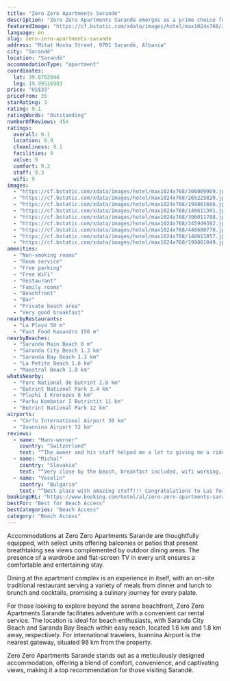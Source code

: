 ```yaml
---
title: "Zero Zero Apartments Sarande"
description: "Zero Zero Apartments Sarande emerges as a prime choice for travelers seeking a beachfront oasis in Sarandë, just a stone's throw away from Sarande Main Beach."
featuredImage: "https://cf.bstatic.com/xdata/images/hotel/max1024x768/306009909.jpg?k=6ed98dea7986032fc37704538d47b66e1bbd8607d071edf17e124a10bf1a1d48&o=&hp=1"
language: en
slug: zero-zero-apartments-sarande
address: "Mitat Hoxha Street, 9701 Sarandë, Albania"
city: "Sarandë"
location: "Sarandë"
accommodationType: "apartment"
coordinates:
  lat: 39.8702044
  lng: 19.99516983
price: "US$35"
priceFrom: 35
starRating: 3
rating: 9.1
ratingWords: "Outstanding"
numberOfReviews: 454
ratings:
  overall: 9.1
  location: 8.9
  cleanliness: 9.1
  facilities: 9
  value: 9
  comfort: 9.2
  staff: 9.3
  wifi: 9
images:
  - "https://cf.bstatic.com/xdata/images/hotel/max1024x768/306009909.jpg?k=6ed98dea7986032fc37704538d47b66e1bbd8607d071edf17e124a10bf1a1d48&o=&hp=1"
  - "https://cf.bstatic.com/xdata/images/hotel/max1024x768/265225820.jpg?k=91babc35ff15b7e89ae13b4ecf44edff164af8c7f2d7499116d0fc42219611e3&o=&hp=1"
  - "https://cf.bstatic.com/xdata/images/hotel/max1024x768/199861666.jpg?k=34275065e3548e41c41d7f1935b1722d15f45aad7d231ead7e041286cf6e28fa&o=&hp=1"
  - "https://cf.bstatic.com/xdata/images/hotel/max1024x768/148611301.jpg?k=72397328f5a50fcce80fd5db52d67ad910b041b44598827b6feb32117b9b4dab&o=&hp=1"
  - "https://cf.bstatic.com/xdata/images/hotel/max1024x768/306011788.jpg?k=9fb5374d4c82288ffbf3ea3bce539c48742a79df3b7f77ac1fa0a1818cef497a&o=&hp=1"
  - "https://cf.bstatic.com/xdata/images/hotel/max1024x768/345949382.jpg?k=1e7da1be7d4b6f00dcacbf711bb5ff7e309bfd58ea0879f854be36bb23621d52&o=&hp=1"
  - "https://cf.bstatic.com/xdata/images/hotel/max1024x768/446680770.jpg?k=3bcf73e9167847b0480e0329ef07d59895e25d8621744c08a268a40e5783ebe1&o=&hp=1"
  - "https://cf.bstatic.com/xdata/images/hotel/max1024x768/148611857.jpg?k=be4d87fe176e92edce79609da8ea1e4968d29bc635873d6bef6d3f3a82c8916f&o=&hp=1"
  - "https://cf.bstatic.com/xdata/images/hotel/max1024x768/199861049.jpg?k=a8800f74d7bccfa8e93f2911bc45eaad333227365a5cfa7dfef66919d1a3e89e&o=&hp=1"
amenities:
  - "Non-smoking rooms"
  - "Room service"
  - "Free parking"
  - "Free WiFi"
  - "Restaurant"
  - "Family rooms"
  - "Beachfront"
  - "Bar"
  - "Private beach area"
  - "Very good breakfast"
nearbyRestaurants:
  - "La Playa 50 m"
  - "Fast Food Kasandro 150 m"
nearbyBeaches:
  - "Sarande Main Beach 0 m"
  - "Saranda City Beach 1.3 km"
  - "Saranda Bay Beach 1.3 km"
  - "La Petite Beach 1.6 km"
  - "Maestral Beach 1.8 km"
whatsNearby:
  - "Parc National de Butrint 2.8 km"
  - "Butrint National Park 3.4 km"
  - "Plazhi I Krorezes 8 km"
  - "Parku Kombetar I Butrintit 11 km"
  - "Butrint National Park 12 km"
airports:
  - "Corfu International Airport 30 km"
  - "Ioannina Airport 72 km"
reviews:
  - name: "Hans-werner"
    country: "Switzerland"
    text: "“The owner and his staff helped me a lot to giving me a ride to a bike Shop, where I could buy stuff to repairs my bike. Nice privat beach 100 m away from the room. Good bar.with good food and drinks. Present people. Walking distance from town...”"
  - name: "Michal"
    country: "Slovakia"
    text: "“Very close by the beach, breakfast included, wifi working, parking in front of the building, welcome drink on the house.”"
  - name: "Veselin"
    country: "Bulgaria"
    text: "“Best place with amazing stuff!!! Congratulations to Lui for his great place!!! Special thanks to Klaudio...”"
bookingURL: "https://www.booking.com/hotel/al/zero-zero-apartments-sarande.en-gb.html?aid=8035640"
bestFor: "Best for Beach Access"
bestCategories: "Beach Access"
category: "Beach Access"
---
```


Accommodations at Zero Zero Apartments Sarande are thoughtfully equipped, with select units offering balconies or patios that present breathtaking sea views complemented by outdoor dining areas. The presence of a wardrobe and flat-screen TV in every unit ensures a comfortable and entertaining stay.

Dining at the apartment complex is an experience in itself, with an on-site traditional restaurant serving a variety of meals from dinner and lunch to brunch and cocktails, promising a culinary journey for every palate.

For those looking to explore beyond the serene beachfront, Zero Zero Apartments Sarande facilitates adventure with a convenient car rental service. The location is ideal for beach enthusiasts, with Saranda City Beach and Saranda Bay Beach within easy reach, located 1.6 km and 1.8 km away, respectively. For international travelers, Ioannina Airport is the nearest gateway, situated 98 km from the property.

Zero Zero Apartments Sarande stands out as a meticulously designed accommodation, offering a blend of comfort, convenience, and captivating views, making it a top recommendation for those visiting Sarandë.